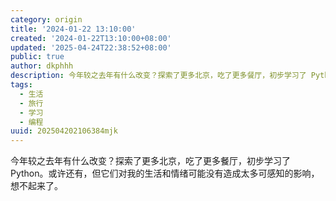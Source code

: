 ```yaml
---
category: origin
title: '2024-01-22 13:10:00'
created: '2024-01-22T13:10:00+08:00'
updated: '2025-04-24T22:38:52+08:00'
public: true
author: dkphhh
description: 今年较之去年有什么改变？探索了更多北京，吃了更多餐厅，初步学习了 Python。或许还有……
tags:
  - 生活
  - 旅行
  - 学习
  - 编程
uuid: 202504202106384mjk
---
```


今年较之去年有什么改变？探索了更多北京，吃了更多餐厅，初步学习了 Python。或许还有，但它们对我的生活和情绪可能没有造成太多可感知的影响，想不起来了。
